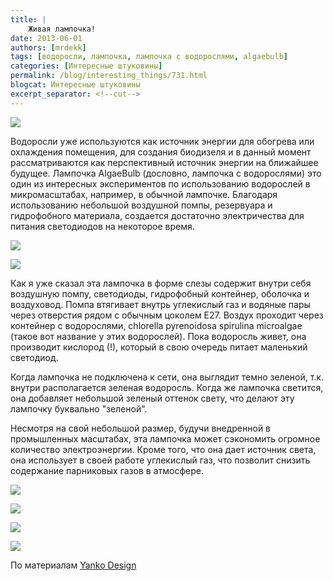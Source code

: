 ```yaml
---
title: |
    Живая лампочка!
date: 2013-06-01
authors: [mrdekk]
tags: [водоросли, лампочка, лампочка с водорослями, algaebulb]
categories: [Интересные штуковины]
permalink: /blog/interesting_things/731.html
blogcat: Интересные штуковины
excerpt_separator: <!--cut-->
---
```



![](http://itw66.ru/uploads/images/00/00/01/2013/06/01/4cae6b.jpg)


Водоросли уже используются как источник энергии для обогрева или охлаждения помещения, для создания биодизеля и в данный момент рассматриваются как перспективный источник энергии на ближайшее будущее. Лампочка AlgaeBulb (дословно, лампочка с водорослями) это один из интересных экспериментов по использованию водорослей в микромасштабах, например, в обычной лампочке. Благодаря использованию небольшой воздушной помпы, резервуара и гидрофобного материала, создается достаточно электричества для питания светодиодов на некоторое время.


<!--cut-->



![](http://itw66.ru/uploads/images/00/00/01/2013/06/01/007e01.jpg)


![](http://itw66.ru/uploads/images/00/00/01/2013/06/01/48501f.jpg)


Как я уже сказал эта лампочка в форме слезы содержит внутри себя воздушную помпу, светодиоды, гидрофобный контейнер, оболочка и воздуховод. Помпа втягивает внутрь углекислый газ и водяные пары через отверстия рядом с обычным цоколем E27. Воздух проходит через контейнер с водорослями, chlorella pyrenoidosa spirulina microalgae (такое вот название у этих водорослей). Пока водоросль живет, она производит кислород (!), который в свою очередь питает маленький светодиод.

Когда лампочка не подключена к сети, она выглядит темно зеленой, т.к. внутри располагается зеленая водоросль. Когда же лампочка светится, она добавляет небольшой зеленый оттенок свету, что делают эту лампочку буквально "зеленой".

Несмотря на свой небольшой размер, будучи внедренной в промышленных масштабах, эта лампочка может сэкономить огромное количество электроэнергии. Кроме того, что она дает источник света, она использует в своей работе углекислый газ, что позволит снизить содержание парниковых газов в атмосфере.


![](http://itw66.ru/uploads/images/00/00/01/2013/06/01/9297fb.jpg)


![](http://itw66.ru/uploads/images/00/00/01/2013/06/01/e4d564.jpg)


![](http://itw66.ru/uploads/images/00/00/01/2013/06/01/c2147e.jpg)


![](http://itw66.ru/uploads/images/00/00/01/2013/06/01/c216ad.jpg)


По материалам [Yanko Design](http://www.yankodesign.com/2013/05/31/living-light-bulbs/)
